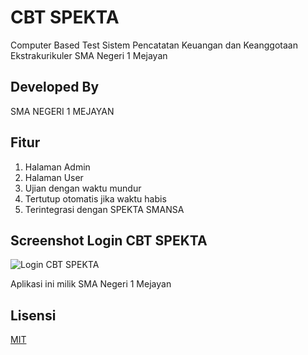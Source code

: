 # CBT SPEKTA

Computer Based Test Sistem Pencatatan Keuangan dan Keanggotaan Ekstrakurikuler SMA Negeri 1 Mejayan

## Developed By

SMA NEGERI 1 MEJAYAN

## Fitur
1. Halaman Admin
2. Halaman User
3. Ujian dengan waktu mundur
4. Tertutup otomatis jika waktu habis
5. Terintegrasi dengan SPEKTA SMANSA


## Screenshot Login CBT SPEKTA
![Login CBT SPEKTA](https://i.ibb.co/tsVyBVq/Screenshot-1769.png)


Aplikasi ini milik SMA Negeri 1 Mejayan

## Lisensi
[MIT](https://choosealicense.com/licenses/mit/)
